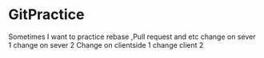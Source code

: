 # GitPractice
Sometimes I want to practice rebase ,Pull request and etc
change on sever  1
change on sever  2
Change on clientside 1
change client 2
